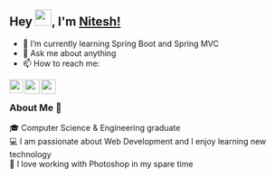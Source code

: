 ## Hey <img src="https://github.com/TheDudeThatCode/TheDudeThatCode/blob/master/Assets/Hi.gif" width="29px">, I'm [Nitesh!](https://niteshseram.github.io) 
- 🌱 I’m currently learning Spring Boot and Spring MVC
- 💬 Ask me about anything
- 📫 How to reach me:
<a href="https://www.linkedin.com/in/niteshseram/">
  <img align="left" width="24px" src="https://cdn.jsdelivr.net/npm/simple-icons@v3/icons/linkedin.svg"  />
</a>
<a href="https://twitter.com/niteshseram">
  <img align="left" width="26px" src="https://cdn.jsdelivr.net/npm/simple-icons@v3/icons/twitter.svg" />
</a>
<a href="mailto:niteshseram@gmail.com">
  <img align="left" width="26px" src="https://cdn.jsdelivr.net/npm/simple-icons@v3/icons/gmail.svg" />
</a>
<br />

### About Me 🚀
🎓 Computer Science & Engineering graduate <br />
💻 I am passionate about Web Development and I enjoy learning new technology <br />
👨‍ I love working with Photoshop in my spare time <br />
<!--
**niteshseram/niteshseram** is a ✨ _special_ ✨ repository because its `README.md` (this file) appears on your GitHub profile.

Here are some ideas to get you started:


-->
